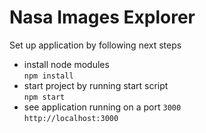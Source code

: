 # Nasa Images Explorer

Set up application by following next steps

- install node modules  
  `npm install`
- start project by running start script  
   `npm start`
- see application running on a port `3000`  
   `http://localhost:3000`

